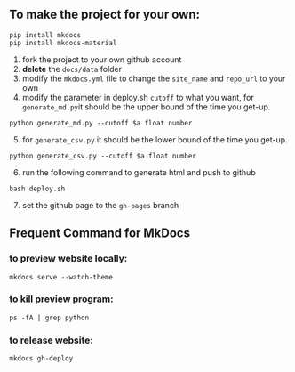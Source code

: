 ## To make the project for your own:
```shell
pip install mkdocs
pip install mkdocs-material
```

1. fork the project to your own github account
2. **delete** the `docs/data` folder
3. modify the `mkdocs.yml` file to change the `site_name` and `repo_url` to your own
4. modify the parameter in deploy.sh `cutoff` to what you want, for `generate_md.py`it should be the upper bound of the time you get-up.
```shell
python generate_md.py --cutoff $a float number
```
5. for `generate_csv.py` it should be the lower bound of the time you get-up.
```shell
python generate_csv.py --cutoff $a float number
```
6. run the following command to generate html and push to github

```shell
bash deploy.sh
```
7. set the github page to the `gh-pages` branch

## Frequent Command for MkDocs

### to preview website locally:

```shell
mkdocs serve --watch-theme
```

### to kill preview program:
```shell
ps -fA | grep python
```

### to release website:
```shell
mkdocs gh-deploy
```



